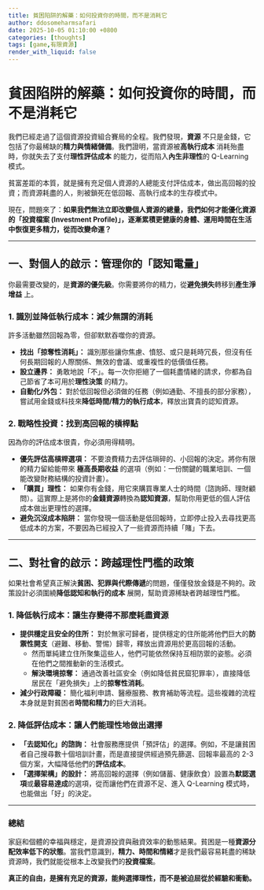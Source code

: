 ```yaml
---
title: 貧困陷阱的解藥：如何投資你的時間，而不是消耗它
author: ddosomeharmsafari
date: 2025-10-05 01:10:00 +0800
categories: [thoughts]
tags: [game,有限資源]
render_with_liquid: false
---
```


# 貧困陷阱的解藥：如何投資你的時間，而不是消耗它

我們已經走過了這個資源投資組合賽局的全程。我們發現，**資源** 不只是金錢，它包括了你最稀缺的**精力與情緒儲備**。我們證明，當資源被**高執行成本** 消耗殆盡時，你就失去了支付**理性評估成本** 的能力，從而陷入**內生非理性**的 Q-Learning 模式。

貧富差距的本質，就是擁有充足個人資源的人總能支付評估成本，做出高回報的投資；而資源耗盡的人，則被鎖死在低回報、高執行成本的生存模式中。

現在，問題來了：**如果我們無法立即改變個人資源的總量，我們如何才能優化資源的「投資檔案 (Investment Profile)」，逐漸累積更健康的身體、運用時間在生活中恢復更多精力，從而改變命運？**

---

## 一、對個人的啟示：管理你的「認知電量」

你最需要改變的，是**資源的優先級**。你需要將你的精力，從**避免損失**轉移到**產生淨增益** 上。

### 1. 識別並降低執行成本：減少無謂的消耗

許多活動雖然回報為零，但卻默默吞噬你的資源。

* **找出「掠奪性消耗」：** 識別那些讓你焦慮、憤怒、或只是耗時冗長，但沒有任何長期回報的人際關係、無效的會議、或重複性的低價值任務。
* **設立邊界：** 勇敢地說「不」。每一次你拒絕了一個耗盡情緒的請求，你都為自己節省了本可用於**理性決策** 的精力。
* **自動化/外包：** 對於低回報但必須做的任務（例如通勤、不擅長的部分家務），嘗試用金錢或科技來**降低時間/精力的執行成本**，釋放出寶貴的認知資源。

### 2. 戰略性投資：找到高回報的槓桿點

因為你的評估成本很貴，你必須用得精明。

* **優先評估高槓桿選項：** 不要浪費精力去評估瑣碎的、小回報的決定。將你有限的精力留給能帶來 **極高長期收益** 的選項（例如：一份關鍵的職業培訓、一個能改變財務結構的投資計畫）。
* **「購買」理性：** 如果你有金錢，用它來購買專業人士的時間（諮詢師、理財顧問）。這實際上是將你的**金錢資源**轉換為**認知資源**，幫助你用更低的個人評估成本做出更理性的選擇。
* **避免沉沒成本陷阱：** 當你發現一個活動是低回報時，立即停止投入去尋找更高低成本的方案，不要因為已經投入了一些資源而持續「賭」下去。

---

## 二、對社會的啟示：跨越理性門檻的政策

如果社會希望真正解決**貧困、犯罪與代際傳遞**的問題，僅僅發放金錢是不夠的。政策設計必須圍繞**降低認知和執行的成本** 展開，幫助資源稀缺者跨越理性門檻。

### 1. 降低執行成本：讓生存變得不那麼耗盡資源

* **提供穩定且安全的住所：** 對於無家可歸者，提供穩定的住所能將他們巨大的**防禦性開支**（避難、移動、警惕）歸零，釋放出資源用於更高回報的活動。
  * 然而單純建立住所聚集這些人，他們可能依然保持互相防禦的姿態。必須在他們之間推動新的生活模式。
  * **解決環境掠奪：** 通過改善社區安全（例如降低貧民窟犯罪率），直接降低居民在「避免損失」上的**掠奪性消耗**。
* **減少行政障礙：** 簡化福利申請、醫療服務、教育補助等流程。這些複雜的流程本身就是對貧困者**時間和精力**的巨大消耗。

### 2. 降低評估成本：讓人們能理性地做出選擇

* **「去認知化」的諮詢：** 社會服務應提供「預評估」的選擇。例如，不是讓貧困者自己搜尋數十個培訓計畫，而是直接提供經過預先篩選、回報率最高的 2-3 個方案，大幅降低他們的**評估成本**。
* **「選擇架構」的設計：** 將高回報的選擇（例如儲蓄、健康飲食）設置為**默認選項**或**最容易達成**的選項，從而讓他們在資源不足、進入 Q-Learning 模式時，也能做出「好」的決定。

---

### 總結

家庭和個體的幸福與穩定，是資源投資與融資效率的動態結果。貧困是一種**資源分配效率低下的狀態**。當我們意識到，**精力、時間和情緒**才是我們最容易耗盡的稀缺資源時，我們就能從根本上改變我們的**投資檔案**。

**真正的自由，是擁有充足的資源，能夠選擇理性，而不是被迫屈從於經驗和衝動。**
